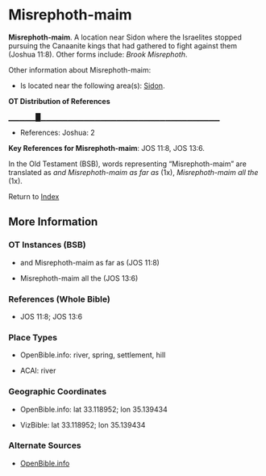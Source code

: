 # Misrephoth-maim
**Misrephoth-maim**. 
A location near Sidon where the Israelites stopped pursuing the Canaanite kings that had gathered to fight against them (Joshua 11:8). 
Other forms include: 
*Brook Misrephoth*. 




Other information about Misrephoth-maim:


* Is located near the following area(s): 
[Sidon](Sidon.md). 


**OT Distribution of References**

▁▁▁▁▁█▁▁▁▁▁▁▁▁▁▁▁▁▁▁▁▁▁▁▁▁▁▁▁▁▁▁▁▁▁▁▁▁▁
* References: Joshua: 2



**Key References for Misrephoth-maim**: 
JOS 11:8, JOS 13:6. 


In the Old Testament (BSB), words representing “Misrephoth-maim” are translated as 
*and Misrephoth-maim as far as* (1x), *Misrephoth-maim all the* (1x). 




Return to [Index](00-Index.md)

## More Information

### OT Instances (BSB)

* and Misrephoth-maim as far as (JOS 11:8)

* Misrephoth-maim all the (JOS 13:6)



### References (Whole Bible)

* JOS 11:8; JOS 13:6


### Place Types

* OpenBible.info: river, spring, settlement, hill

* ACAI: river



### Geographic Coordinates

* OpenBible.info: lat 33.118952; lon 35.139434

* VizBible: lat 33.118952; lon 35.139434



### Alternate Sources

* [OpenBible.info](https://www.openbible.info/geo/ancient/a5bf0bd)



